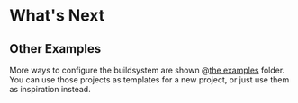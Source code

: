 # What's Next
## Other Examples
More ways to configure the buildsystem are shown @[the examples](https://github.com/heysokam/confy/tree/master/examples) folder.  
You can use those projects as templates for a new project, or just use them as inspiration instead.  
